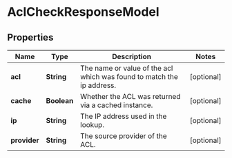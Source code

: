 

# AclCheckResponseModel


## Properties

| Name | Type | Description | Notes |
|------------ | ------------- | ------------- | -------------|
|**acl** | **String** | The name or value of the acl which was found to match the ip address. |  [optional] |
|**cache** | **Boolean** | Whether the ACL was returned via a cached instance. |  [optional] |
|**ip** | **String** | The IP address used in the lookup. |  [optional] |
|**provider** | **String** | The source provider of the ACL. |  [optional] |



